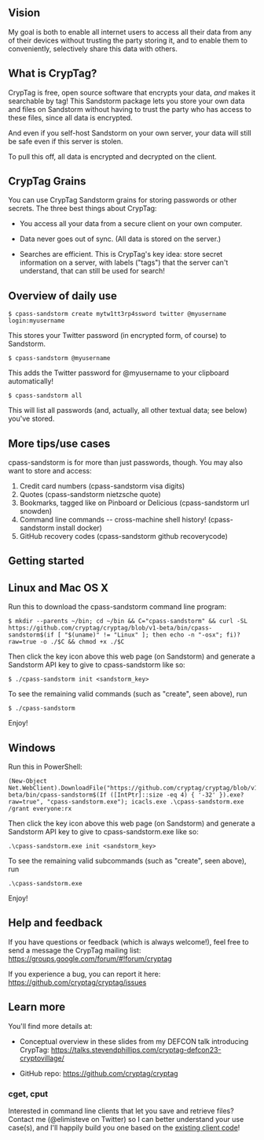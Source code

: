 ## Vision

My goal is both to enable all internet users to access all their data
from any of their devices without trusting the party storing it, and
to enable them to conveniently, selectively share this data with
others.


## What is CrypTag?

CrypTag is free, open source software that encrypts your data, _and_
makes it searchable by tag!  This Sandstorm package lets you store
your own data and files on Sandstorm without having to trust the party
who has access to these files, since all data is encrypted.

And even if you self-host Sandstorm on your own server, your data will
still be safe even if this server is stolen.

To pull this off, all data is encrypted and decrypted on the client.


## CrypTag Grains

You can use CrypTag Sandstorm grains for storing passwords or other
secrets. The three best things about CrypTag:

- You access all your data from a secure client on your own computer.

- Data never goes out of sync. (All data is stored on the server.)

- Searches are efficient. This is CrypTag's key idea: store secret information on a server,
  with labels ("tags") that the server can't understand, that can still be used for search!


Overview of daily use
---------------------

    $ cpass-sandstorm create mytw1tt3rp4ssword twitter @myusername login:myusername

This stores your Twitter password (in encrypted form, of course) to Sandstorm.


    $ cpass-sandstorm @myusername

This adds the Twitter password for @myusername to your clipboard automatically!


    $ cpass-sandstorm all

This will list all passwords (and, actually, all other textual data;
see below) you've stored.


More tips/use cases
-------------------

cpass-sandstorm is for more than just passwords, though.  You may also
want to store and access:

1. Credit card numbers (cpass-sandstorm visa digits)
2. Quotes (cpass-sandstorm nietzsche quote)
3. Bookmarks, tagged like on Pinboard or Delicious (cpass-sandstorm url snowden)
4. Command line commands -- cross-machine shell history! (cpass-sandstorm install docker)
5. GitHub recovery codes (cpass-sandstorm github recoverycode)


Getting started
---------------

## Linux and Mac OS X

Run this to download the cpass-sandstorm command line program:

    $ mkdir --parents ~/bin; cd ~/bin && C="cpass-sandstorm" && curl -SL https://github.com/cryptag/cryptag/blob/v1-beta/bin/cpass-sandstorm$(if [ "$(uname)" != "Linux" ]; then echo -n "-osx"; fi)?raw=true -o ./$C && chmod +x ./$C

Then click the key icon above this web page (on Sandstorm) and
generate a Sandstorm API key to give to cpass-sandstorm like so:

    $ ./cpass-sandstorm init <sandstorm_key>

To see the remaining valid commands (such as "create", seen above), run

    $ ./cpass-sandstorm

Enjoy!


## Windows

Run this in PowerShell:

    (New-Object Net.WebClient).DownloadFile("https://github.com/cryptag/cryptag/blob/v1-beta/bin/cpass-sandstorm$(If ([IntPtr]::size -eq 4) { '-32' }).exe?raw=true", "cpass-sandstorm.exe"); icacls.exe .\cpass-sandstorm.exe /grant everyone:rx

Then click the key icon above this web page (on Sandstorm) and
generate a Sandstorm API key to give to cpass-sandstorm.exe like so:

    .\cpass-sandstorm.exe init <sandstorm_key>

To see the remaining valid subcommands (such as "create", seen above), run

    .\cpass-sandstorm.exe

Enjoy!


Help and feedback
-----------------

If you have questions or feedback (which is always welcome!), feel
free to send a message the CrypTag mailing list:
<https://groups.google.com/forum/#!forum/cryptag>

If you experience a bug, you can report it here:
<https://github.com/cryptag/cryptag/issues>


Learn more
----------

You'll find more details at:

- Conceptual overview in these slides from my DEFCON talk introducing CrypTag:
<https://talks.stevendphillips.com/cryptag-defcon23-cryptovillage/>

- GitHub repo: <https://github.com/cryptag/cryptag>


### cget, cput

Interested in command line clients that let you save and retrieve
files?  Contact me (@elimisteve on Twitter) so I can better understand
your use case(s), and I'll happily build you one based on the
[existing client
code](https://github.com/cryptag/cryptag/tree/master/cmd)!
